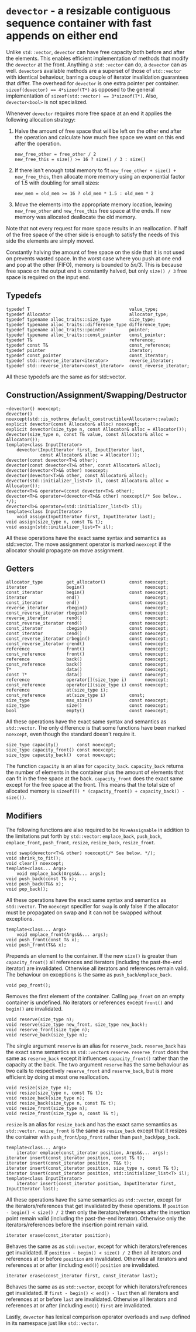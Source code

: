 `devector` - a resizable contiguous sequence container with fast appends on either end
======================================================================================

Unlike `std::vector`, `devector` can have free capacity both before and after the elements. This
enables efficient implementation of methods that modify the `devector` at the front. Anything a
`std::vector` can do, a `devector` can as well. `devector`s available methods are a superset of
those of `std::vector` with identical behaviour, barring a couple of iterator invalidation
guarantees that differ. The overhead for `devector` is one extra pointer per container.
`sizeof(devector) == 4*sizeof(T*)` as opposed to the general implementation of `sizeof(std::vector)
== 3*sizeof(T*)`. Also, `devector<bool>` is not specialized.

Whenever `devector` requires more free space at an end it applies the following allocation strategy:

 1. Halve the amount of free space that will be left on the other end after the operation and
    calculate how much free space we want on this end after the operation.
 
        new_free_other = free_other / 2
        new_free_this = size() >= 16 ? size() / 3 : size()
 
 2. If there isn't enough total memory to fit `new_free_other + size() + new_free_this`, then
    allocate more memory using an exponential factor of 1.5 with doubling for small sizes:
 
        new_mem = old_mem >= 16 ? old_mem * 1.5 : old_mem * 2
 
 3. Move the elements into the appropriate memory location, leaving `new_free_other` and
    `new_free_this` free space at the ends. If new memory was allocated deallocate the old
    memory.

Note that not every request for more space results in an reallocation. If half of the free space of
the other side is enough to satisfy the needs of this side the elements are simply moved.

Constantly halving the amount of free space on the side that it is not used on prevents wasted
space. In the worst case where you push at one end and pop at the other (FIFO), memory is bounded to
_5n/3_. This is because free space on the output end is constantly halved, but only `size() / 3`
free space is required on the input end.

Typedefs
--------

    typedef T                                      value_type;
    typedef Allocator                              allocator_type;
    typedef typename alloc_traits::size_type       size_type;
    typedef typename alloc_traits::difference_type difference_type;
    typedef typename alloc_traits::pointer         pointer;
    typedef typename alloc_traits::const_pointer   const_pointer;
    typedef T&                                     reference;
    typedef const T&                               const_reference;
    typedef pointer                                iterator;
    typedef const_pointer                          const_iterator;
    typedef std::reverse_iterator<iterator>        reverse_iterator;
    typedef std::reverse_iterator<const_iterator>  const_reverse_iterator;

All these typedefs are the same as for std::vector.
    
Construction/Assignment/Swapping/Destructor
-------------------------------------------
    
    ~devector() noexcept;
    devector() noexcept(std::is_nothrow_default_constructible<Allocator>::value);
    explicit devector(const Allocator& alloc) noexcept;
    explicit devector(size_type n, const Allocator& alloc = Allocator());
    devector(size_type n, const T& value, const Allocator& alloc = Allocator());
    template<class InputIterator>
        devector(InputIterator first, InputIterator last,
                 const Allocator& alloc = Allocator());
    devector(const devector<T>& other);
    devector(const devector<T>& other, const Allocator& alloc);
    devector(devector<T>&& other) noexcept;
    devector(devector<T>&& other, const Allocator& alloc);
    devector(std::initializer_list<T> il, const Allocator& alloc = Allocator());
    devector<T>& operator=(const devector<T>& other);
    devector<T>& operator=(devector<T>&& other) noexcept(/* See below.. */);
    devector<T>& operator=(std::initializer_list<T> il);
    template<class InputIterator>
        void assign(InputIterator first, InputIterator last);
    void assign(size_type n, const T& t);
    void assign(std::initializer_list<T> il);

All these operations have the exact same syntax and semantics as std::vector. The move assignment
operator is marked `noexcept` if the allocator should propagate on move assignment.

Getters
-------

    allocator_type         get_allocator()         const noexcept;
    iterator               begin()                       noexcept;
    const_iterator         begin()                 const noexcept;
    iterator               end()                         noexcept;
    const_iterator         end()                   const noexcept;
    reverse_iterator       rbegin()                      noexcept;
    const_reverse_iterator rbegin()                const noexcept;
    reverse_iterator       rend()                        noexcept;
    const_reverse_iterator rend()                  const noexcept;
    const_iterator         cbegin()                const noexcept;
    const_iterator         cend()                  const noexcept;
    const_reverse_iterator crbegin()               const noexcept;
    const_reverse_iterator crend()                 const noexcept;
    reference              front()                       noexcept;
    const_reference        front()                 const noexcept;
    reference              back()                        noexcept;
    const_reference        back()                  const noexcept;
    T*                     data()                        noexcept;
    const T*               data()                  const noexcept;
    reference              operator[](size_type i)       noexcept;
    const_reference        operator[](size_type i) const noexcept;
    reference              at(size_type i);
    const_reference        at(size_type i)         const;
    size_type              max_size()              const noexcept;
    size_type              size()                  const noexcept;
    bool                   empty()                 const noexcept;

All these operations have the exact same syntax and semantics as `std::vector`. The only difference
is that some functions have been marked `noexcept`, even though the standard doesn't require it.

    size_type capacity()       const noexcept;
    size_type capacity_front() const noexcept;
    size_type capacity_back()  const noexcept;
    
The function `capacity` is an alias for `capacity_back`. `capacity_back` returns the number of
elements in the container plus the amount of elements that can fit in the free space at the back.
`capacity_front` does the exact same except for the free space at the front. This means that the
total size of allocated memory is `sizeof(T) * (capacity_front() + capacity_back() - size())`.

Modifiers
---------
The following functions are also required to be `MoveAssignable` in addition to the limitations put
forth by `std::vector`: `emplace_back`, `push_back`, `emplace_front`, `push_front`, `resize`,
`resize_back`, `resize_front`.

    
    void swap(devector<T>& other) noexcept(/* See below. */);
    void shrink_to_fit();
    void clear() noexcept;
    template<class... Args>
        void emplace_back(Args&&... args);
    void push_back(const T& x);
    void push_back(T&& x);
    void pop_back();

All these operations have the exact same syntax and semantics as `std::vector`. The `noexcept`
specifier for `swap` is only false if the allocator must be propagated on swap and it can not be
swapped without exceptions.

    template<class... Args>
        void emplace_front(Args&&... args);
    void push_front(const T& x);
    void push_front(T&& x);

Prepends an element to the container. If the new `size()` is greater than `capacity_front()` all
references and iterators (including the past-the-end iterator) are invalidated. Otherwise all
iterators and references remain valid. The behaviour on exceptions is the same as
`push_back`/`emplace_back`.

    void pop_front();

Removes the first element of the container. Calling `pop_front` on an empty container is undefined.
No iterators or references except `front()` and `begin()` are invalidated.

    void reserve(size_type n);
    void reserve(size_type new_front, size_type new_back);
    void reserve_front(size_type n);
    void reserve_back(size_type n);
    
The single argument `reserve` is an alias for `reserve_back`. `reserve_back` has the exact same
semantics as `std::vector`s `reserve`. `reserve_front` does the same as `reserve_back` except it
influences `capacity_front()` rather than the capacity at the back. The two argument `reserve` has
the same behaviour as two calls to respectively `reserve_front` and `reserve_back`, but is more
efficient by doing at most one reallocation.

    void resize(size_type n);
    void resize(size_type n, const T& t);
    void resize_back(size_type n);
    void resize_back(size_type n, const T& t);
    void resize_front(size_type n);
    void resize_front(size_type n, const T& t);

`resize` is an alias for `resize_back` and has the exact same semantics as `std::vector`.
`resize_front` is the same as `resize_back` except that it resizes the container with
`push_front`/`pop_front` rather than `push_back`/`pop_back`.

    template<class... Args>
        iterator emplace(const_iterator position, Args&&... args);
    iterator insert(const_iterator position, const T& t);
    iterator insert(const_iterator position, T&& t);
    iterator insert(const_iterator position, size_type n, const T& t);
    iterator insert(const_iterator position, std::initializer_list<T> il);
    template<class InputIterator>
        iterator insert(const_iterator position, InputIterator first, InputIterator last);

All these operations have the same semantics as `std::vector`, except for the iterators/references
that get invalidated by these operations. If `position - begin() < size() / 2` then only the
iterators/references after the insertion point remain valid (including the past-the-end iterator).
Otherwise only the iterators/references before the insertion point remain valid.

    iterator erase(const_iterator position);

Behaves the same as as `std::vector`, except for which iterators/references get invalidated. If
`position - begin() < size() / 2` then all iterators and references at or before `position` are
invalidated. Otherwise all iterators and references at or after (including `end()`) `position` are
invalidated.

    iterator erase(const_iterator first, const_iterator last);

Behaves the same as as `std::vector`, except for which iterators/references get invalidated. If
`first - begin() < end() - last` then all iterators and references at or before `last` are
invalidated. Otherwise all iterators and references at or after (including `end()`) `first` are
invalidated.

Lastly, `devector` has lexical comparison operator overloads and `swap` defined in its namespace
just like `std::vector`.
